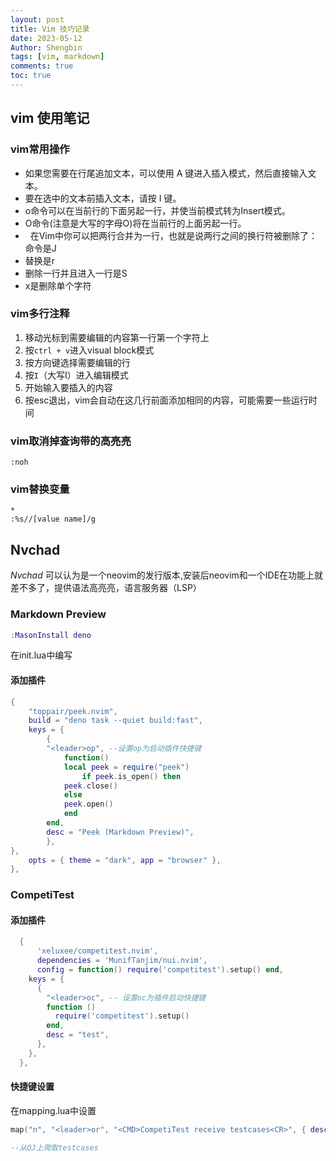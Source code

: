 ```yaml
---
layout: post
title: Vim 技巧记录
date: 2023-05-12
Author: Shengbin 
tags: [vim, markdown]
comments: true
toc: true
---
```



## vim 使用笔记

### vim常用操作

- 如果您需要在行尾追加文本，可以使用 A 键进入插入模式，然后直接输入文本。
- 要在选中的文本前插入文本，请按 I 键。
-   o命令可以在当前行的下面另起一行，并使当前模式转为Insert模式。
- O命令(注意是大写的字母O)将在当前行的上面另起一行。
-   在Vim中你可以把两行合并为一行，也就是说两行之间的换行符被删除了：命令是J
- 替换是r 
- 删除一行并且进入一行是S
- x是删除单个字符

### vim多行注释

1. 移动光标到需要编辑的内容第一行第一个字符上
2. 按`ctrl + v`进入visual block模式
3. 按方向键选择需要编辑的行
4. 按`I`（大写I）进入编辑模式
5. 开始输入要插入的内容
6. 按esc退出，vim会自动在这几行前面添加相同的内容，可能需要一些运行时间

  

### vim取消掉查询带的高亮亮

```shell
:noh
```

### vim替换变量

```
* 
:%s//[value name]/g
```

##  Nvchad

$Nvchad$ 可以认为是一个neovim的发行版本,安装后neovim和一个IDE在功能上就差不多了，提供语法高亮亮，语言服务器（LSP）


### Markdown Preview


```lua
:MasonInstall deno
```
在init.lua中编写

#### 添加插件

```lua
{
    "toppair/peek.nvim",
    build = "deno task --quiet build:fast",
    keys = {
        {
        "<leader>op", --设置op为启动插件快捷键
            function()
            local peek = require("peek")
                if peek.is_open() then
            peek.close()
            else
            peek.open()
            end
        end,
        desc = "Peek (Markdown Preview)",
        },
},
    opts = { theme = "dark", app = "browser" },
},
```

### CompetiTest

#### 添加插件


```lua
  {
	  'xeluxee/competitest.nvim',
	  dependencies = 'MunifTanjim/nui.nvim',
	  config = function() require('competitest').setup() end,
    keys = {
      {
        "<leader>oc", -- 设置oc为插件启动快捷键
        function ()
          require('competitest').setup()
        end,
        desc = "test",
      },
    },
  },

```
#### 快捷键设置

在mapping.lua中设置

```lua
map("n", "<leader>or", "<CMD>CompetiTest receive testcases<CR>", { desc = "CompetiTest receive testcases"});

--从OJ上爬取testcases
```
